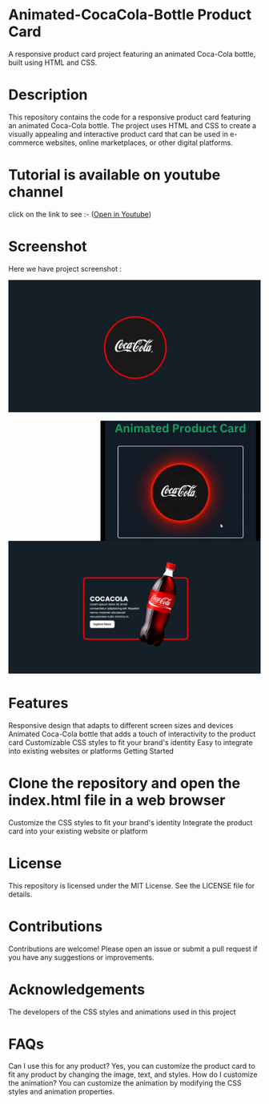 # Animated-CocaCola-Bottle Product Card

A responsive product card project featuring an animated Coca-Cola bottle, built using HTML and CSS.

# Description

This repository contains the code for a responsive product card featuring an animated Coca-Cola bottle. The project uses HTML and CSS to create a visually appealing and interactive product card that can be used in e-commerce websites, online marketplaces, or other digital platforms.

# Tutorial is available on youtube channel 
click on the link to see :- ([Open in Youtube](https://youtu.be/FhQkJ65YJDY))

# Screenshot
Here we have project screenshot :

![screenshot](logo.png)

<img align="right" src="https://github.com/SortedCoding/Animated-CocaCoal-Bottle/blob/main/gif.gif" alt="Coder GIF">

![screenshot](img.png)


# Features

Responsive design that adapts to different screen sizes and devices
Animated Coca-Cola bottle that adds a touch of interactivity to the product card
Customizable CSS styles to fit your brand's identity
Easy to integrate into existing websites or platforms
Getting Started

# Clone the repository and open the index.html file in a web browser
Customize the CSS styles to fit your brand's identity
Integrate the product card into your existing website or platform

# License

This repository is licensed under the MIT License. See the LICENSE file for details.

# Contributions

Contributions are welcome! Please open an issue or submit a pull request if you have any suggestions or improvements.

# Acknowledgements

The developers of the CSS styles and animations used in this project

# FAQs

Can I use this for any product?
Yes, you can customize the product card to fit any product by changing the image, text, and styles.
How do I customize the animation?
You can customize the animation by modifying the CSS styles and animation properties.
